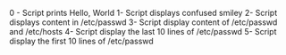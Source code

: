 0 - Script prints Hello, World
1- Script displays confused smiley
2- Script displays content in /etc/passwd
3- Script display content of /etc/passwd and /etc/hosts
4- Script display the last 10 lines of /etc/passwd
5- Script display the first 10 lines of /etc/passwd
